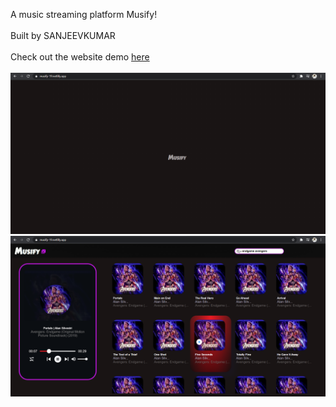 A music streaming platform Musify!<br />
<br />
Built by SANJEEVKUMAR<br />
<br />
Check out the website demo [here](https://musify-19.netlify.app)<br />
<br />
<img src="Musify1.png"/>
<img src="Musify2.png"/>

